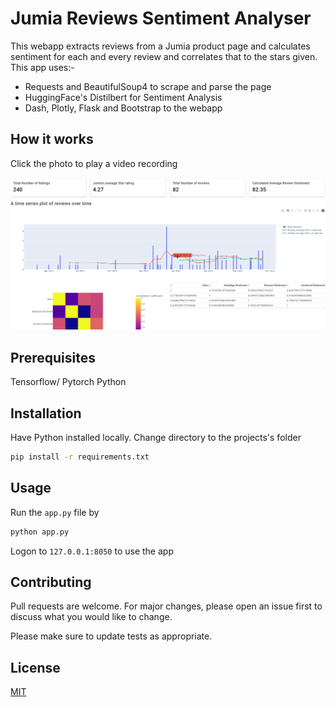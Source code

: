 # Jumia Reviews Sentiment Analyser

This webapp extracts reviews from a Jumia product page and calculates sentiment for each and every review and correlates that to the stars given.
This app uses:-
- Requests and BeautifulSoup4 to scrape and parse the page
- HuggingFace's Distilbert for Sentiment Analysis
- Dash, Plotly, Flask and Bootstrap to the webapp

## How it works
Click the photo to play a video recording

[![Watch the video](photo.png)](video.mp4)

## Prerequisites
Tensorflow/ Pytorch
Python

## Installation

Have Python installed locally.
Change directory to the projects's folder

```bash
pip install -r requirements.txt
```

## Usage
Run the `app.py` file by

```bash
python app.py
```

Logon to `127.0.0.1:8050` to use the app

## Contributing
Pull requests are welcome. For major changes, please open an issue first to discuss what you would like to change.

Please make sure to update tests as appropriate.

## License
[MIT](https://choosealicense.com/licenses/mit/)